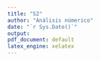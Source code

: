 ```yaml
---
title: "S2"
author: "Análisis númerico"
date: "`r Sys.Date()`"
output:
pdf_document: default
latex_engine: xelatex
---
```


